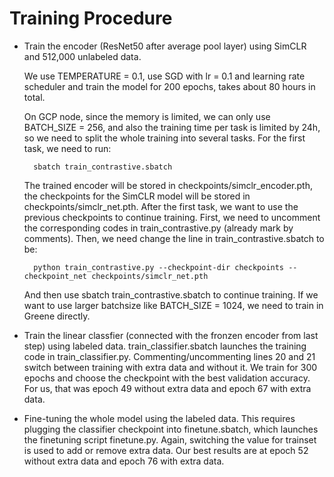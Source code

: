 # Training Procedure #

* Train the encoder (ResNet50 after average pool layer) using SimCLR and 512,000 unlabeled data.

	We use TEMPERATURE = 0.1, use SGD with lr = 0.1 and learning rate scheduler and train the model for 200 epochs, takes about 80 hours in total.
	
	On GCP node, since the memory is limited, we can only use BATCH_SIZE = 256, and also the training time per task is limited by 24h, so we need to split the whole training into several tasks. For the first task, we need to run: 

		sbatch train_contrastive.sbatch

	The trained encoder will be stored in checkpoints/simclr_encoder.pth, the checkpoints for the SimCLR model will be stored in checkpoints/simclr_net.pth. After the first task, we want to use the previous checkpoints to continue training. First, we need to uncomment the corresponding codes in train_contrastive.py (already mark by comments). Then, we need change the line in train_contrastive.sbatch to be:

		python train_contrastive.py --checkpoint-dir checkpoints --checkpoint_net checkpoints/simclr_net.pth  

	And then use sbatch train_contrastive.sbatch to continue training. If we want to use larger batchsize like BATCH_SIZE = 1024, we need to train in Greene directly.

* Train the linear classfier (connected with the fronzen encoder from last step) using labeled data.  train_classifier.sbatch launches the training code in train_classifier.py.  Commenting/uncommenting lines 20 and 21 switch between training with extra data and without it.  We train for 300 epochs and choose the checkpoint with the best validation accuracy.  For us, that was epoch 49 without extra data and epoch 67 with extra data.

* Fine-tuning the whole model using the labeled data.  This requires plugging the classifier checkpoint into finetune.sbatch, which launches the finetuning script finetune.py.  Again, switching the value for trainset is used to add or remove extra data.  Our best results are at epoch 52 without extra data and epoch 76 with extra data.
